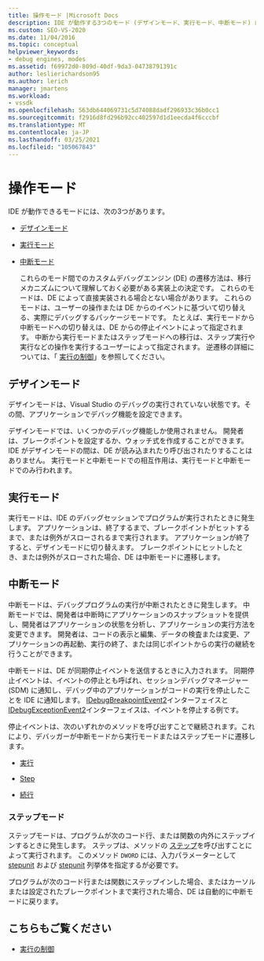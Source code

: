 ```yaml
---
title: 操作モード |Microsoft Docs
description: IDE が動作する3つのモード (デザインモード、実行モード、中断モード) について説明します。
ms.custom: SEO-VS-2020
ms.date: 11/04/2016
ms.topic: conceptual
helpviewer_keywords:
- debug engines, modes
ms.assetid: f69972d0-809d-40df-9da3-04738791391c
author: leslierichardson95
ms.author: lerich
manager: jmartens
ms.workload:
- vssdk
ms.openlocfilehash: 563db644069731c5d74088dadf296933c36b0cc1
ms.sourcegitcommit: f2916d8fd296b92cc402597d1d1eecda4f6cccbf
ms.translationtype: MT
ms.contentlocale: ja-JP
ms.lasthandoff: 03/25/2021
ms.locfileid: "105067843"
---
```

# <a name="operational-modes"></a>操作モード
IDE が動作できるモードには、次の3つがあります。

- [デザインモード](#vsconoperationalmodesanchor1)

- [実行モード](#vsconoperationalmodesanchor2)

- [中断モード](#vsconoperationalmodesanchor3)

  これらのモード間でのカスタムデバッグエンジン (DE) の遷移方法は、移行メカニズムについて理解しておく必要がある実装上の決定です。 これらのモードは、DE によって直接実装される場合とない場合があります。 これらのモードは、ユーザーの操作または DE からのイベントに基づいて切り替える、実際にデバッグするパッケージモードです。 たとえば、実行モードから中断モードへの切り替えは、DE からの停止イベントによって指定されます。 中断から実行モードまたはステップモードへの移行は、ステップ実行や実行などの操作を実行するユーザーによって指定されます。 逆遷移の詳細については、「 [実行の制御](../../extensibility/debugger/control-of-execution.md)」を参照してください。

## <a name="design-mode"></a><a name="vsconoperationalmodesanchor1"></a> デザインモード
 デザインモードは、Visual Studio のデバッグの実行されていない状態です。その間、アプリケーションでデバッグ機能を設定できます。

 デザインモードでは、いくつかのデバッグ機能しか使用されません。 開発者は、ブレークポイントを設定するか、ウォッチ式を作成することができます。 IDE がデザインモードの間は、DE が読み込まれたり呼び出されたりすることはありません。 実行モードと中断モードでの相互作用は、実行モードと中断モードでのみ行われます。

## <a name="run-mode"></a><a name="vsconoperationalmodesanchor2"></a> 実行モード
 実行モードは、IDE のデバッグセッションでプログラムが実行されたときに発生します。 アプリケーションは、終了するまで、ブレークポイントがヒットするまで、または例外がスローされるまで実行されます。 アプリケーションが終了すると、デザインモードに切り替えます。 ブレークポイントにヒットしたとき、または例外がスローされた場合、DE は中断モードに遷移します。

## <a name="break-mode"></a><a name="vsconoperationalmodesanchor3"></a> 中断モード
 中断モードは、デバッグプログラムの実行が中断されたときに発生します。 中断モードでは、開発者は中断時にアプリケーションのスナップショットを提供し、開発者はアプリケーションの状態を分析し、アプリケーションの実行方法を変更できます。 開発者は、コードの表示と編集、データの検査または変更、アプリケーションの再起動、実行の終了、または同じポイントからの実行の継続を行うことができます。

 中断モードは、DE が同期停止イベントを送信するときに入力されます。 同期停止イベントは、イベントの停止とも呼ばれ、セッションデバッグマネージャー (SDM) に通知し、デバッグ中のアプリケーションがコードの実行を停止したことを IDE に通知します。 [IDebugBreakpointEvent2](../../extensibility/debugger/reference/idebugbreakpointevent2.md)インターフェイスと[IDebugExceptionEvent2](../../extensibility/debugger/reference/idebugexceptionevent2.md)インターフェイスは、イベントを停止する例です。

 停止イベントは、次のいずれかのメソッドを呼び出すことで継続されます。これにより、デバッガーが中断モードから実行モードまたはステップモードに遷移します。

- [実行](../../extensibility/debugger/reference/idebugprocess3-execute.md)

- [Step](../../extensibility/debugger/reference/idebugprocess3-step.md)

- [続行](../../extensibility/debugger/reference/idebugprocess3-continue.md)

### <a name="step-mode"></a><a name="vsconoperationalmodesanchor4"></a> ステップモード
 ステップモードは、プログラムが次のコード行、または関数の内外にステップインするときに発生します。 ステップは、メソッドの [ステップ](../../extensibility/debugger/reference/idebugprocess3-step.md)を呼び出すことによって実行されます。 このメソッド `DWORD` には、入力パラメーターとして [stepunit](../../extensibility/debugger/reference/stepunit.md) および [stepunit](../../extensibility/debugger/reference/stepkind.md) 列挙体を指定するが必要です。

 プログラムが次のコード行または関数にステップインした場合、またはカーソルまたは設定されたブレークポイントまで実行された場合、DE は自動的に中断モードに戻ります。

## <a name="see-also"></a>こちらもご覧ください
- [実行の制御](../../extensibility/debugger/control-of-execution.md)
